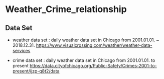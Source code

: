 # Weather_Crime_relationship



## Data Set

- weather data set : daily weather data set in Chicago from 2001.01.01. ~ 2018.12.31.
https://www.visualcrossing.com/weather/weather-data-services

- crime data set : daily weather data set in Chicago from 2001.01.01. to present
https://data.cityofchicago.org/Public-Safety/Crimes-2001-to-present/ijzp-q8t2/data
